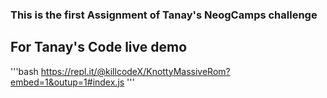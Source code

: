 ### This is the first Assignment of Tanay's NeogCamps challenge

## For Tanay's Code live demo

'''bash
    https://repl.it/@killcodeX/KnottyMassiveRom?embed=1&outup=1#index.js
'''